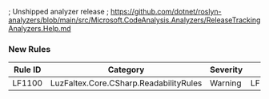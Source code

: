 ﻿; Unshipped analyzer release
; https://github.com/dotnet/roslyn-analyzers/blob/main/src/Microsoft.CodeAnalysis.Analyzers/ReleaseTrackingAnalyzers.Help.md

### New Rules

Rule ID | Category | Severity | Notes
--------|----------|----------|-------
LF1100 | LuzFaltex.Core.CSharp.ReadabilityRules | Warning | LF1100ImplicitRecordClassDeclaration